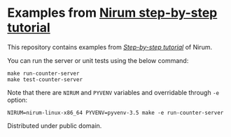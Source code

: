 Examples from [Nirum step-by-step tutorial][1]
==============================================

This repository contains examples from [*Step-by-step tutorial*][1] of Nirum.

You can run the server or unit tests using the below command:

    make run-counter-server
    make test-counter-server

Note that there are `NIRUM` and `PYVENV` variables and overridable through
`-e` option:

    NIRUM=nirum-linux-x86_64 PYVENV=pyvenv-3.5 make -e run-counter-server

Distributed under public domain.

[1]: https://nirum.org/docs/tutorial.html
